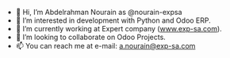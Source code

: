 - 👋 Hi, I’m Abdelrahman Nourain as @nourain-expsa
- 👀 I’m interested in development with Python and Odoo ERP.
- 🌱 I’m currently working at Expert company (www.exp-sa.com).
- 💞️ I’m looking to collaborate on Odoo Projects.
- 📫 You can reach me at e-mail: a.nourain@exp-sa.com

<!---
nourain-expsa/nourain-expsa is a ✨ special ✨ repository because its `README.md` (this file) appears on your GitHub profile.
You can click the Preview link to take a look at your changes.
--->
